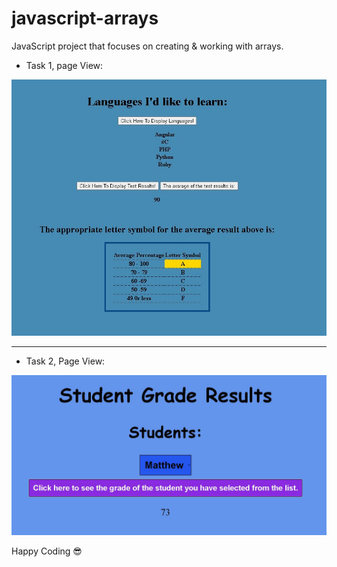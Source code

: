 # javascript-arrays
JavaScript project that focuses on creating &amp; working with arrays.

* Task 1, page View:
<img src="/images/task1-1.JPG" alt="View of Page">

<hr/>

* Task 2, Page View:
<img src="/images/task 2-1.JPG" alt="View of Page">

Happy Coding :sunglasses:
